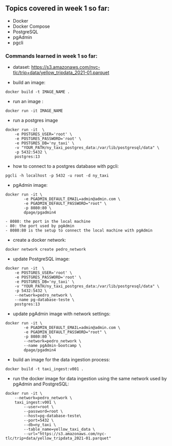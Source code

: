 ## Topics covered in week 1 so far:
- Docker
- Docker Compose
- PostgreSQL
- pgAdmin
- pgcli

### Commands learned in week 1 so far:

- dataset: https://s3.amazonaws.com/nyc-tlc/trip+data/yellow_tripdata_2021-01.parquet

 - build an image:
 ```
 docker build -t IMAGE_NAME .
 ``` 
 - run an image :
 ```
 docker run -it IMAGE_NAME
 ```
- run a postgres image 
```
docker run -it  \
    -e POSTGRES_USER='root' \
    -e POSTGRES_PASSWORD='root' \
    -e POSTGRES_DB='ny_taxi' \
    -v "YOUR_PATH/ny_taxi_postgres_data:/var/lib/postgresql/data" \
    -p 5432:5432 \
    postgres:13 
```

- how to connect to a postgres database with pgcli: 
```
pgcli -h localhost -p 5432 -u root -d ny_taxi
```

- pgAdmin image: 
```
docker run -it \
        -e PGADMIN_DEFAULT_EMAIL=admin@admin.com \
        -e PGADMIN_DEFAULT_PASSWORD="root" \
        -p 8080:80 \
        dpage/pgadmin4
```
    - 8080: the port in the local machine
    - 80: the port used by pgAdmin
    - 8080:80 is the setup to connect the local machine with pgAdmin

- create a docker network: 
```
docker network create pedro_network
```
 
- update PostgreSQL image: 
```
docker run -it  \
    -e POSTGRES_USER='root' \
    -e POSTGRES_PASSWORD='root' \
    -e POSTGRES_DB='ny_taxi' \
    -v "YOUR_PATH/ny_taxi_postgres_data:/var/lib/postgresql/data" \
    -p 5432:5432 \
    --network=pedro_network \
    --name pg-database-teste \
    postgres:13
```

- update pgAdmin image with network settings: 
```
docker run -it \
        -e PGADMIN_DEFAULT_EMAIL=admin@admin.com \
        -e PGADMIN_DEFAULT_PASSWORD="root" \
        -p 8080:80 \
        --network=pedro_network \
        --name pgAdmin-bootcamp \
        dpage/pgadmin4
```

- build an image for the data ingestion process: 
```
docker build -t taxi_ingest:v001 .
```

- run the docker image for data ingestion using the same network used by pgAdmin and PostgreSQL:
```
docker run -it \
    --network=pedro_network \
    taxi_ingest:v001 \
        --user=root \
        --password=root \
        --host=pg-database-teste\
        --port=5432 \
        --db=ny_taxi \
        --table_name=yellow_taxi_data \
        --url="https://s3.amazonaws.com/nyc-tlc/trip+data/yellow_tripdata_2021-01.parquet"
```
